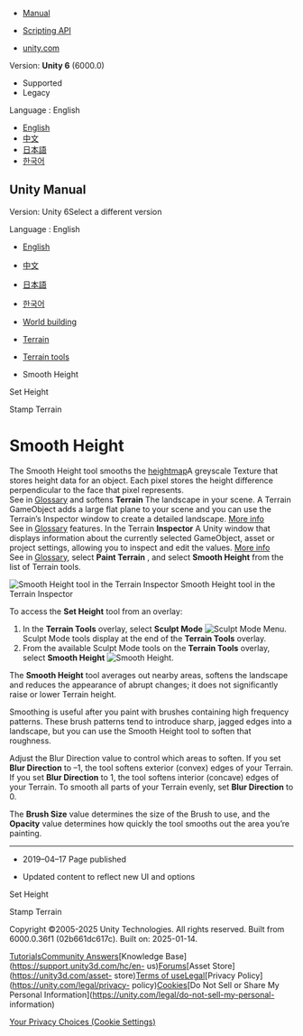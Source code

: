 [](https://docs.unity3d.com)

  * [Manual](../Manual/index.html)
  * [Scripting API](../ScriptReference/index.html)

  * [unity.com](https://unity.com/)

Version: **Unity 6** (6000.0)

  * Supported
  * Legacy

Language : English

  * [English](/Manual/terrain-SmoothHeight.html)
  * [中文](/cn/current/Manual/terrain-SmoothHeight.html)
  * [日本語](/ja/current/Manual/terrain-SmoothHeight.html)
  * [한국어](/kr/current/Manual/terrain-SmoothHeight.html)

[](https://docs.unity3d.com)

## Unity Manual

Version: Unity 6Select a different version

Language : English

  * [English](/Manual/terrain-SmoothHeight.html)
  * [中文](/cn/current/Manual/terrain-SmoothHeight.html)
  * [日本語](/ja/current/Manual/terrain-SmoothHeight.html)
  * [한국어](/kr/current/Manual/terrain-SmoothHeight.html)

  * [World building](CreatingEnvironments.html)
  * [Terrain](script-Terrain.html)
  * [Terrain tools](terrain-Tools.html)
  * Smooth Height

[](terrain-SetHeight.html)

Set Height

[](terrain-StampTerrain.html)

Stamp Terrain

# Smooth Height

The Smooth Height tool smooths the [heightmap](terrain-Heightmaps.html)A
greyscale Texture that stores height data for an object. Each pixel stores the
height difference perpendicular to the face that pixel represents.  
See in [Glossary](Glossary.html#Heightmap) and softens **Terrain** The
landscape in your scene. A Terrain GameObject adds a large flat plane to your
scene and you can use the Terrain’s Inspector window to create a detailed
landscape. [More info](terrain-UsingTerrains.html)  
See in [Glossary](Glossary.html#Terrain) features. In the Terrain
**Inspector** A Unity window that displays information about the currently
selected GameObject, asset or project settings, allowing you to inspect and
edit the values. [More info](UsingTheInspector.html)  
See in [Glossary](Glossary.html#Inspector), select **Paint Terrain** , and
select **Smooth Height** from the list of Terrain tools.

![Smooth Height tool in the Terrain
Inspector](../uploads/Main/1.3.5-SmoothHeight_grey.png) Smooth Height tool in
the Terrain Inspector

To access the **Set Height** tool from an overlay:

  1. In the **Terrain Tools** overlay, select **Sculpt Mode** ![Sculpt Mode Menu](../uploads/Main/terrainOverlays-SculptModeMenuButton.png). Sculpt Mode tools display at the end of the **Terrain Tools** overlay.
  2. From the available Sculpt Mode tools on the **Terrain Tools** overlay, select **Smooth Height** ![Smooth Height](../uploads/Main/terrainOverlays-SmoothHeightButton.png).

The **Smooth Height** tool averages out nearby areas, softens the landscape
and reduces the appearance of abrupt changes; it does not significantly raise
or lower Terrain height.

Smoothing is useful after you paint with brushes containing high frequency
patterns. These brush patterns tend to introduce sharp, jagged edges into a
landscape, but you can use the Smooth Height tool to soften that roughness.

Adjust the Blur Direction value to control which areas to soften. If you set
**Blur Direction** to –1, the tool softens exterior (convex) edges of your
Terrain. If you set **Blur Direction** to 1, the tool softens interior
(concave) edges of your Terrain. To smooth all parts of your Terrain evenly,
set **Blur Direction** to 0.

The **Brush Size** value determines the size of the Brush to use, and the
**Opacity** value determines how quickly the tool smooths out the area you’re
painting.

* * *

  * 2019–04–17 Page published 

  * Updated content to reflect new UI and options

[](terrain-SetHeight.html)

Set Height

[](terrain-StampTerrain.html)

Stamp Terrain

Copyright ©2005-2025 Unity Technologies. All rights reserved. Built from
6000.0.36f1 (02b661dc617c). Built on: 2025-01-14.

[Tutorials](https://learn.unity.com/)[Community
Answers](https://answers.unity3d.com)[Knowledge
Base](https://support.unity3d.com/hc/en-
us)[Forums](https://forum.unity3d.com)[Asset Store](https://unity3d.com/asset-
store)[Terms of
use](https://docs.unity3d.com/Manual/TermsOfUse.html)[Legal](https://unity.com/legal)[Privacy
Policy](https://unity.com/legal/privacy-
policy)[Cookies](https://unity.com/legal/cookie-policy)[Do Not Sell or Share
My Personal Information](https://unity.com/legal/do-not-sell-my-personal-
information)

[Your Privacy Choices (Cookie Settings)](javascript:void\(0\);)

